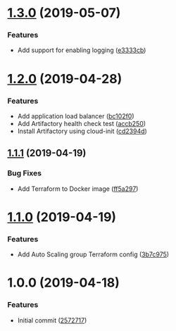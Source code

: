 # [1.3.0](https://github.com/jasonwalsh/terraform-aws-artifactory/compare/v1.2.0...v1.3.0) (2019-05-07)


### Features

* Add support for enabling logging ([e3333cb](https://github.com/jasonwalsh/terraform-aws-artifactory/commit/e3333cb))

# [1.2.0](https://github.com/jasonwalsh/terraform-aws-artifactory/compare/v1.1.1...v1.2.0) (2019-04-28)


### Features

* Add application load balancer ([bc102f0](https://github.com/jasonwalsh/terraform-aws-artifactory/commit/bc102f0))
* Add Artifactory health check test ([accb250](https://github.com/jasonwalsh/terraform-aws-artifactory/commit/accb250))
* Install Artifactory using cloud-init ([cd2394d](https://github.com/jasonwalsh/terraform-aws-artifactory/commit/cd2394d))

## [1.1.1](https://github.com/jasonwalsh/terraform-aws-artifactory/compare/v1.1.0...v1.1.1) (2019-04-19)


### Bug Fixes

* Add Terraform to Docker image ([ff5a297](https://github.com/jasonwalsh/terraform-aws-artifactory/commit/ff5a297))

# [1.1.0](https://github.com/jasonwalsh/terraform-aws-artifactory/compare/v1.0.0...v1.1.0) (2019-04-19)


### Features

* Add Auto Scaling group Terraform config ([3b7c975](https://github.com/jasonwalsh/terraform-aws-artifactory/commit/3b7c975))

# 1.0.0 (2019-04-18)


### Features

* Initial commit ([2572717](https://github.com/jasonwalsh/terraform-aws-artifactory/commit/2572717))
